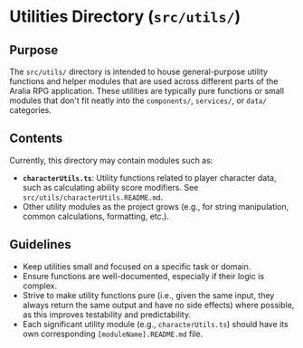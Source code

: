 # Utilities Directory (`src/utils/`)

## Purpose

The `src/utils/` directory is intended to house general-purpose utility functions and helper modules that are used across different parts of the Aralia RPG application. These utilities are typically pure functions or small modules that don't fit neatly into the `components/`, `services/`, or `data/` categories.

## Contents

Currently, this directory may contain modules such as:

*   **`characterUtils.ts`**: Utility functions related to player character data, such as calculating ability score modifiers. See `src/utils/characterUtils.README.md`.
*   Other utility modules as the project grows (e.g., for string manipulation, common calculations, formatting, etc.).

## Guidelines

*   Keep utilities small and focused on a specific task or domain.
*   Ensure functions are well-documented, especially if their logic is complex.
*   Strive to make utility functions pure (i.e., given the same input, they always return the same output and have no side effects) where possible, as this improves testability and predictability.
*   Each significant utility module (e.g., `characterUtils.ts`) should have its own corresponding `[moduleName].README.md` file.
